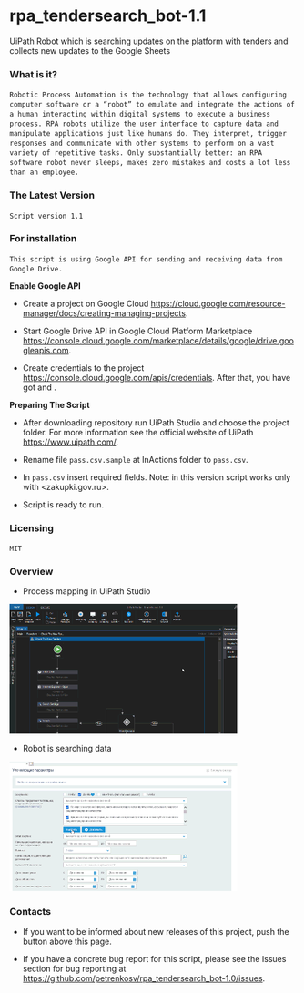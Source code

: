 # rpa_tendersearch_bot-1.1
UiPath Robot which is searching updates on the platform with tenders  and collects new updates to the Google Sheets

<h3>What is it?</h3>

`Robotic Process Automation is the technology that allows configuring computer software or a “robot” to emulate and integrate the actions of a human interacting within digital systems to execute a business process. RPA robots utilize the user interface to capture data and manipulate applications just like humans do. They interpret, trigger responses and communicate with other systems to perform on a vast variety of repetitive tasks. Only substantially better: an RPA software robot never sleeps, makes zero mistakes and costs a lot less than an employee.`


<h3>The Latest Version</h3>

`Script version 1.1`


<h3>For installation</h3>

`This script is using Google API for sending and receiving data from Google Drive.`


**Enable Google API**

* Create a project on Google Cloud <https://cloud.google.com/resource-manager/docs/creating-managing-projects>.

* Start Google Drive API in Google Cloud Platform Marketplace <https://console.cloud.google.com/marketplace/details/google/drive.googleapis.com>.

* Create credentials to the project <https://console.cloud.google.com/apis/credentials>. After that, you have got <Client ID> and <Client Secret>.


**Preparing The Script**

* After downloading repository run UiPath Studio and choose the project folder. For more information see the official website of UiPath <https://www.uipath.com/>.

* Rename file `pass.csv.sample` at InActions folder to `pass.csv`.

* In `pass.csv` insert required fields. Note: in this version script works only with <zakupki.gov.ru>.

* Script is ready to run.


<h3>Licensing</h3>

`MIT`


<h3>Overview</h3>

* Process mapping in UiPath Studio

![](https://raw.githubusercontent.com/petrenkosv/rpa_tendersearch_bot-1.1/master/.gifs/process-structure.gif)


* Robot is searching data

![](https://raw.githubusercontent.com/petrenkosv/rpa_tendersearch_bot-1.1/master/.gifs/tender-search.gif)



<h3>Contacts</h3>

* If you want to be informed about new releases of this project, push the <star> button above this page.

* If you have a concrete bug report for this script, please see the Issues section for bug reporting at <https://github.com/petrenkosv/rpa_tendersearch_bot-1.0/issues>.
